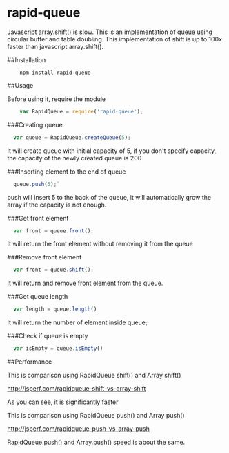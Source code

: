 rapid-queue
=============
Javascript array.shift() is slow. This is an implementation of queue using circular buffer and table doubling. This implementation of shift is up to 100x faster than javascript array.shift().

##Installation

```shell
	npm install rapid-queue
```

##Usage

Before using it, require the module

```js
	var RapidQueue = require('rapid-queue');
```

###Creating queue

```js
  var queue = RapidQueue.createQueue(5);
```

It will create queue with initial capacity of 5, if you don't specify capacity, the capacity of the newly created queue is 200

###Inserting element to the end of queue

```js
  queue.push(5);`
```

push will insert 5 to the back of the queue, it will automatically grow the array if the capacity is not enough.

###Get front element

```js
  var front = queue.front();
```

It will return the front element without removing it from the queue

###Remove front element

```js
  var front = queue.shift();
```

It will return and remove front element from the queue.

###Get queue length

```js
  var length = queue.length()
```

It will return the number of element inside queue;

###Check if queue is empty

```js
  var isEmpty = queue.isEmpty()
```

##Performance

This is comparison using RapidQueue shift() and Array shift()

http://jsperf.com/rapidqueue-shift-vs-array-shift

As you can see, it is significantly faster

This is comparison using RapidQueue push() and Array push()

http://jsperf.com/rapidqueue-push-vs-array-push

RapidQueue.push() and Array.push() speed is about the same.


